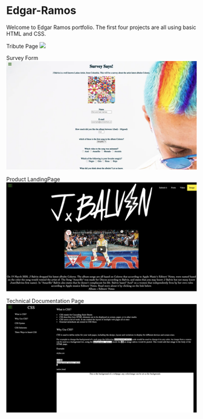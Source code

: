 # Edgar-Ramos
Welcome to Edgar Ramos portfolio.
The first four projects are all using basic HTML and CSS.

Tribute Page
![](images/project-1.png)

Survey Form
![](images/project-2.png)

Product LandingPage
![](images/project-3.png)

Technical Documentation Page
![](images/project-4.png)
